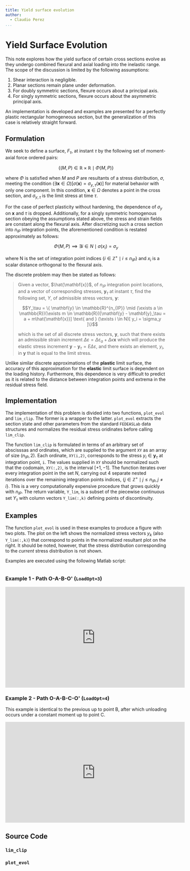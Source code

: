 ```yaml
---
title: Yield surface evolution
author:
  - Claudio Perez
...
```


# Yield Surface Evolution

This note explores how the yield surface of certain cross sections evolve as they undergo combined flexural and axial loading into the inelastic range. The scope of the discussion is limited by the following assumptions:

1. Shear interaction is negligible.
2. Planar sections remain plane under deformation.
3. For doubly symmetric sections, flexure occurs about a principal axis.
4. For singly symmetric sections, flexure occurs about the asymmetric principal axis.

An implementation is developed and examples are presented for a perfectly plastic rectangular homogeneous section, but the generalization of this case is relatively straight forward.

## Formulation

We seek to define a surface, $F_\tau$, at instant $\tau$ by the following set of moment-axial force ordered pairs:

$$
\{ \left( M, P \right) \in \mathbb{R} \times \mathbb{R} \mid \Phi(M,P) \}
$$

where $\Phi$ is satisfied when $M$ and $P$ are resultants of a stress distribution, $\sigma$, meeting the condition $(\exists \mathbf{x} \in \Omega ) [\sigma ( \mathbf{x} ) = \sigma_{y, \tau }(\mathbf{x})]$ for material behavior with only one component. In this condition, $\mathbf{x} \in \Omega$ denotes a point in the cross section, and $\sigma_{y,\tau}$ is the limit stress at time $\tau$.

For the case of perfect plasticity without hardening, the dependence of $\sigma_y$ on $\mathbf{x}$ and $\tau$ is dropped. Additionally, for a singly symmetric homogenous section obeying the assumptions stated above, the stress and strain fields are constant along the flexural axis. After discretizing such a cross section into $n_{IP}$ integration points, the aforementioned condition is restated approximately as follows:

$$
\Phi(M,P) \implies \exists i \in N \mid \sigma(x_i) = \sigma_y 
$$

where N is the set of integration point indices $\{i \in\mathbb{Z}^+ \mid i \le n_{IP} \}$ and $x_i$ is a scalar distance orthogonal to the flexural axis.

The discrete problem may then be stated as follows:

>
> Given a vector, $\hat{\mathbf{x}}$, of $n_{IP}$ integration point locations, and a vector of corresponding stresses, $\mathbf{y}_\tau$ at instant $\tau$, find the following set, $Y$, of admissible stress vectors, $\mathbf{y}$:
>
> $$Y_\tau = \{ \mathbf{y} \in \mathbb{R}^{n_{IP}} \mid (\exists a \in \mathbb{R})(\exists m \in \mathbb{R})[\mathbf{y} - \mathbf{y}_\tau = a + m\hat{\mathbf{x}}] \text{ and } (\exists i \in N)[ y_i = \sigma_y ]\}$$
>
> which is the set of all discrete stress vectors, $\mathbf{y}$, such that there exists an admissible strain increment $\Delta \varepsilon = \Delta\varepsilon_a + \Delta\kappa \mathbf{x}$ which will produce the elastic stress increment $\mathbf{y} - \mathbf{y}_\tau = E \Delta\varepsilon$, and there exists an element, $y_i$, in $\mathbf{y}$ that is equal to the limit stress.
>

Unlike similar discrete approximations of the **plastic** limit surface, the accuracy of this approximation for the **elastic** limit surface is dependent on the loading history. Furthermore, this dependence is very difficult to predict as it is related to the distance between integration points and extrema in the residual stress field.

## Implementation

The implementation of this problem is divided into two functions, `plot_evol` and `lim_clip`. The former is a wrapper to the latter. `plot_evol` extracts the section state and other parameters from the standard `FEDEASLab` data structures and normalizes the residual stress oridinates before calling `lim_clip`.

The function `lim_clip` is formulated in terms of an arbitrary set of abscisssas and ordinates, which are supplied to the argument `XY` as an array of size $(n_{IP},2)$. Each ordinate, `XY(i,2)`, corresponds to the stress $y_i \in \mathbf{y}_\tau$ at integration point, `i`. The values supplied in `XY` should be normalized such that the codomain, `XY(:,2)`,  is the interval $[+1, -1]$. The function iterates over every integration point in the set $N$, carrying out 4 separate nested iterations over the remaining integration points indices, $\{ j \in\mathbb{Z}^+ \mid j \le n_{IP}, j \ne i\}$.  This is a very computationally expensive procedure that grows quickly with $n_{IP}$. The return variable, `Y_lim`, is a subset of the piecewise continuous set $Y_\tau$ with column vectors `Y_lim(:,k)` defining points of discontinuity.

## Examples

The function `plot_evol` is used in these examples to produce a figure with two plots. The plot on the left shows the normalized stress vectors $y_k$ (also `Y_lim(:,k)`) that correspond to points in the normalized resultant plot on the right. It should be noted, however, that the stress distribution corresponding to the *current* stress distribution is not shown.

Examples are executed using the following Matlab script:

<script src="https://gist.github.com/claudioperez/c6e9c9f108fe3706ef18aecd6984444a.js?file=surf_ex_2.m"></script>

```{include=surf_ex_2.m .matlab}

```

### Example 1 - Path O-A-B-O' (`LoadOpt=3`)

<iframe width="560" height="315" src="https://www.youtube.com/embed/6aVvPM5A2-4" frameborder="0" allow="accelerometer; autoplay; encrypted-media; gyroscope; picture-in-picture" allowfullscreen></iframe>

<!-- ![Point A, 30 integration points.](./oabo-a-30.png)

![Point B, 30 integration points.](./oabo-b-30.png)

![Point O', 30 integration points.](./oabo-o-30.png) -->

### Example 2 - Path O-A-B-C-O' (`LoadOpt=4`)

This example is identical to the previous up to point B, after which unloading occurs under a constant moment up to point C.

<iframe width="560" height="315" src="https://www.youtube.com/embed/x0eixejN0IQ" frameborder="0" allow="accelerometer; autoplay; encrypted-media; gyroscope; picture-in-picture" allowfullscreen></iframe>

<!-- ![Point C, 30 integration points.](./oabco-c-30.png)

![Point O', 30 integration points.](./oabco-o-30.png) -->

## Source Code

### `lim_clip`

<script src="https://gist.github.com/claudioperez/c6e9c9f108fe3706ef18aecd6984444a.js?file=lim_clip.m"></script>

<!-- ``` {include=lim_clip.m .matlab}

``` -->

### `plot_evol`

<script src="https://gist.github.com/claudioperez/c6e9c9f108fe3706ef18aecd6984444a.js?file=plot_evol.m"></script>
